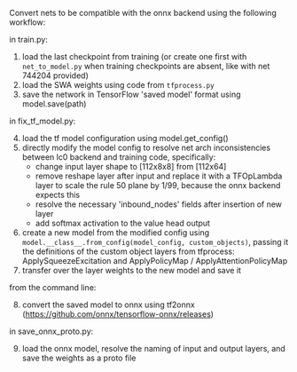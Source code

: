 Convert nets to be compatible with the onnx backend using the following workflow:

in train.py:
1. load the last checkpoint from training (or create one first with `net_to_model.py` when training checkpoints are absent, like with net 744204 provided)
2. load the SWA weights using code from `tfprocess.py`
3. save the network in TensorFlow 'saved model' format using model.save(path)

in fix_tf_model.py:

4. load the tf model configuration using model.get_config()
5. directly modify the model config to resolve net arch inconsistencies between lc0 backend and training code, specifically:
    * change input layer shape to [112x8x8] from [112x64]
    * remove reshape layer after input and replace it with a TFOpLambda layer to scale the rule 50 plane by 1/99, because the onnx backend expects this
    * resolve the necessary 'inbound_nodes' fields after insertion of new layer
    * add softmax activation to the value head output
6. create a new model from the modified config using `model.__class__.from_config(model_config, custom_objects)`, passing it the definitions of the custom object layers from tfprocess: ApplySqueezeExcitation and ApplyPolicyMap / ApplyAttentionPolicyMap 
7. transfer over the layer weights to the new model and save it

from the command line:

8. convert the saved model to onnx using tf2onnx (https://github.com/onnx/tensorflow-onnx/releases)

in save_onnx_proto.py:

9. load the onnx model, resolve the naming of input and output layers, and save the weights as a proto file

